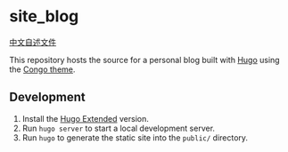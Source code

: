 # site_blog
[中文自述文件](README.zh.md)

This repository hosts the source for a personal blog built with [Hugo](https://gohugo.io/) using the [Congo theme](https://jpanther.github.io/congo/).

## Development

1. Install the [Hugo Extended](https://gohugo.io/installation/) version.
2. Run `hugo server` to start a local development server.
3. Run `hugo` to generate the static site into the `public/` directory.


